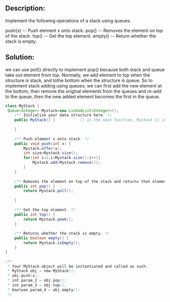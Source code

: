 ## Description:
Implement the following operations of a stack using queues.

push(x) -- Push element x onto stack.
pop() -- Removes the element on top of the stack.
top() -- Get the top element.
empty() -- Return whether the stack is empty.


## Solution:
we can use poll() directly to implement pop() because both stack and queue take out element from top.
Normally, we add element to top when the structure is stack, and tothe bottom when the structure is queue. So to implement stack adding using
queues, we can first add the new element at the bottom, then remove the original elements from the queues and re-add to the queue, then the new
added element becomes the first in the queue.
```java
class MyStack {
 Queue<Integer> Mystack=new LinkedList<Integer>();
    /** Initialize your data structure here. */
    public MyStack() {           // in the main function, Mystack is invoked with no parameters so here is empty.
                            
    }
    
    /** Push element x onto stack. */
    public void push(int x) {
        Mystack.offer(x);
        int size=Mystack.size();
        for(int i=1;i<Mystack.size();i++){
            Mystack.add(Mystack.remove());
        }
    }
    
    /** Removes the element on top of the stack and returns that element. */
    public int pop() {
        return Mystack.poll();
        
    }
    
    /** Get the top element. */
    public int top() {
        return Mystack.peek();
    }
    
    /** Returns whether the stack is empty. */
    public boolean empty() {
        return Mystack.isEmpty();
    }
}

/**
 * Your MyStack object will be instantiated and called as such:
 * MyStack obj = new MyStack();
 * obj.push(x);
 * int param_2 = obj.pop();
 * int param_3 = obj.top();
 * boolean param_4 = obj.empty();
 */
 ```
